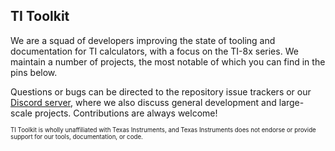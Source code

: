 ## TI Toolkit
We are a squad of developers improving the state of tooling and documentation for TI calculators, with a focus on the TI-8x series. We maintain a number of projects, the most notable of which you can find in the pins below.

Questions or bugs can be directed to the repository issue trackers or our [Discord server](https://discord.gg/3mTJY6NbQd), where we also discuss general development and large-scale projects. Contributions are always welcome!

<sup><sub>TI Toolkit is wholly unaffiliated with Texas Instruments, and Texas Instruments does not endorse or provide support for our tools, documentation, or code.</sub></sup>
